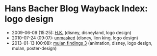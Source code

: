 # Hans Bacher Blog Wayback Index: logo design

* 2009-06-09 (15:25): [H.K.](https://web.archive.org/web/https://one1more2time3.wordpress.com/2009/06/09/h-k/) (disney, disneyland, logo design)
* 2010-07-24 (09:07): [unmasked](https://web.archive.org/web/https://one1more2time3.wordpress.com/2010/07/24/unmasked/) (disney, lion king, logo design)
* 2013-01-13 (00:08): [mulan findings 3](https://web.archive.org/web/https://one1more2time3.wordpress.com/2013/01/13/mulan-findings-3/) (animation, disney, logo design, mulan, poster-design)